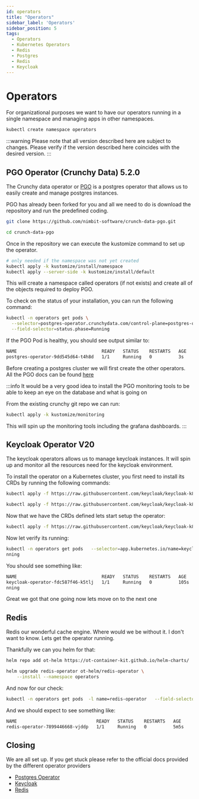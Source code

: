 ```yaml
---
id: operators
title: "Operators"
sidebar_label: 'Operators'
sidebar_position: 5
tags:
  - Operators
  - Kubernetes Operators
  - Redis
  - Postgres
  - Redis
  - Keycloak
---
```

# Operators


For organizational purposes we want to have our operators running in a single namespace and managing apps in other namespaces. 

```bash title="create operator namespace"
kubectl create namespace operators
```

:::warning
Please note that all version described here are subject to changes. Please verify if the version described here coincides with the desired version.
:::


## PGO Operator (Crunchy Data) 5.2.0

The Crunchy data operator or [PGO](https://access.crunchydata.com/documentation/postgres-operator/v5/) is a postgres operator that allows us to easily create and manage postgres instances. 

PGO has already been forked for you and all we need to do is download the repository and run the predefined coding. 

```bash title="download repo"
git clone https://github.com/nimbit-software/crunch-data-pgo.git

cd crunch-data-pgo
```

Once in the repository we can execute the kustomize command to set up the operator.

```bash title="set up operator"
# only needed if the namespace was not yet created
kubectl apply -k kustomize/install/namespace  
kubectl apply --server-side -k kustomize/install/default
```

This will create a namespace called operators (if not exists) and create all of the objects required to deploy PGO.

To check on the status of your installation, you can run the following command:

```bash
kubectl -n operators get pods \
  --selector=postgres-operator.crunchydata.com/control-plane=postgres-operator \
  --field-selector=status.phase=Running
```

If the PGO Pod is healthy, you should see output similar to:
```bash
NAME                                READY   STATUS    RESTARTS   AGE
postgres-operator-9dd545d64-t4h8d   1/1     Running   0          3s
```

Before creating a postgres cluster we will first create the other operators. All the PGO docs can be found [here](https://access.crunchydata.com/documentation/postgres-operator/v5/quickstart/)


:::info
It would be a very good idea to install the PGO monitoring tools to be able to keep an eye on the database and what is going on 

From the existing crunchy git repo we can run: 
```bash title="PGO monitoring"
kubectl apply -k kustomize/monitoring
```

This will spin up the monitoring tools including the grafana dashboards.
:::



## Keycloak Operator V20

The keycloak operators allows us to manage keycloak instances. It will spin up and monitor all the resources need for the keycloak environment. 

To install the operator on a Kubernetes cluster, you first need to install its CRDs by running the following commands:

```bash title="Keycloak CRD"
kubectl apply -f https://raw.githubusercontent.com/keycloak/keycloak-k8s-resources/20.0.0/kubernetes/keycloaks.k8s.keycloak.org-v1.yml

kubectl apply -f https://raw.githubusercontent.com/keycloak/keycloak-k8s-resources/20.0.0/kubernetes/keycloakrealmimports.k8s.keycloak.org-v1.yml
```

Now that we have the CRDs defined lets start setup the operator:
```bash 
kubectl apply -f https://raw.githubusercontent.com/keycloak/keycloak-k8s-resources/20.0.0/kubernetes/kubernetes.yml -n operators
```

Now let verify its running: 
```bash 
kubectl -n operators get pods   --selector=app.kubernetes.io/name=keycloak-operator   --field-selector=status.phase=Ru
nning
```

You should see something like: 
```bash 
NAME                                READY   STATUS    RESTARTS   AGE
keycloak-operator-fdc587f46-k5tlj   1/1     Running   0          105s
nning
```
Great we got that one going now lets move on to the next one

## Redis

Redis our wonderful cache engine. Where would we be without it. I don't want to know. Lets get the operator running. 

Thankfully we can you helm for that: 
```bash title=Redis
helm repo add ot-helm https://ot-container-kit.github.io/helm-charts/

helm upgrade redis-operator ot-helm/redis-operator \
    --install --namespace operators

```

And now for our check: 
```bash 
kubectl -n operators get pods  -l name=redis-operator   --field-selector=status.phase=Running
```

And we should expect to see something like:
```bash
NAME                              READY   STATUS    RESTARTS   AGE
redis-operator-7899446668-vjddp   1/1     Running   0          5m5s
```

## Closing


We are all set up. If you get stuck please refer to the official docs provided by the different operator providers

- [Postgres Operator](https://access.crunchydata.com/documentation/postgres-operator/v5/)
- [Keycloak](https://www.keycloak.org/guides#operator)
- [Redis](https://ot-container-kit.github.io/redis-operator/)